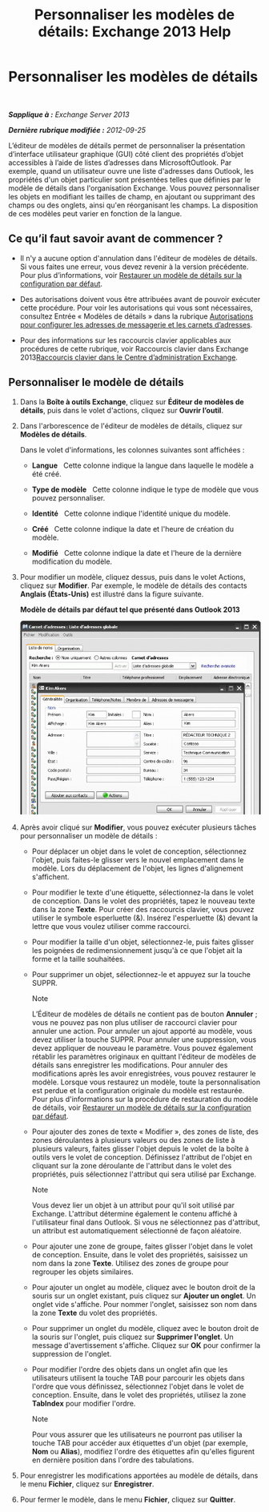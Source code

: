 ﻿---
title: 'Personnaliser les modèles de détails: Exchange 2013 Help'
TOCTitle: Personnaliser les modèles de détails
ms:assetid: b4beeedd-e46f-442e-844a-e8575f95dca0
ms:mtpsurl: https://technet.microsoft.com/fr-fr/library/ms.exch.toolbox.detailstemplate(v=EXCHG.150)
ms:contentKeyID: 50478904
ms.date: 04/24/2018
mtps_version: v=EXCHG.150
ms.translationtype: HT
---

# Personnaliser les modèles de détails

 

_**Sapplique à :** Exchange Server 2013_

_**Dernière rubrique modifiée :** 2012-09-25_

L’éditeur de modèles de détails permet de personnaliser la présentation d’interface utilisateur graphique (GUI) côté client des propriétés d’objet accessibles à l’aide de listes d’adresses dans MicrosoftOutlook. Par exemple, quand un utilisateur ouvre une liste d'adresses dans Outlook, les propriétés d'un objet particulier sont présentées telles que définies par le modèle de détails dans l'organisation Exchange. Vous pouvez personnaliser les objets en modifiant les tailles de champ, en ajoutant ou supprimant des champs ou des onglets, ainsi qu'en réorganisant les champs. La disposition de ces modèles peut varier en fonction de la langue.

## Ce qu’il faut savoir avant de commencer ?

  - Il n'y a aucune option d'annulation dans l'éditeur de modèles de détails. Si vous faites une erreur, vous devez revenir à la version précédente. Pour plus d’informations, voir [Restaurer un modèle de détails sur la configuration par défaut](restore-a-details-template-to-the-default-configuration-exchange-2013-help.md).

  - Des autorisations doivent vous être attribuées avant de pouvoir exécuter cette procédure. Pour voir les autorisations qui vous sont nécessaires, consultez Entrée « Modèles de détails » dans la rubrique [Autorisations pour configurer les adresses de messagerie et les carnets d’adresses](email-address-and-address-book-permissions-exchange-2013-help.md).

  - Pour des informations sur les raccourcis clavier applicables aux procédures de cette rubrique, voir Raccourcis clavier dans Exchange 2013[Raccourcis clavier dans le Centre d’administration Exchange](keyboard-shortcuts-in-the-exchange-admin-center-exchange-online-protection-help.md).

## Personnaliser le modèle de détails

1.  Dans la **Boîte à outils Exchange**, cliquez sur **Éditeur de modèles de détails**, puis dans le volet d'actions, cliquez sur **Ouvrir l’outil**.

2.  Dans l'arborescence de l'éditeur de modèles de détails, cliquez sur **Modèles de détails**.
    
    Dans le volet d'informations, les colonnes suivantes sont affichées :
    
      - **Langue**   Cette colonne indique la langue dans laquelle le modèle a été créé.
    
      - **Type de modèle**   Cette colonne indique le type de modèle que vous pouvez personnaliser.
    
      - **Identité**   Cette colonne indique l'identité unique du modèle.
    
      - **Créé**   Cette colonne indique la date et l'heure de création du modèle.
    
      - **Modifié**   Cette colonne indique la date et l'heure de la dernière modification du modèle.

3.  Pour modifier un modèle, cliquez dessus, puis dans le volet Actions, cliquez sur **Modifier**. Par exemple, le modèle de détails des contacts **Anglais (États-Unis)** est illustré dans la figure suivante.
    
    **Modèle de détails par défaut tel que présenté dans Outlook 2013**
    
    ![Modèle de détails par défaut dans Outlook 2007](images/JJ556601.a0af8aca-663d-4702-ab2f-9a342f481cdf(EXCHG.150).gif "Modèle de détails par défaut dans Outlook 2007")  

4.  Après avoir cliqué sur **Modifier**, vous pouvez exécuter plusieurs tâches pour personnaliser un modèle de détails :
    
      - Pour déplacer un objet dans le volet de conception, sélectionnez l'objet, puis faites-le glisser vers le nouvel emplacement dans le modèle. Lors du déplacement de l'objet, les lignes d'alignement s'affichent.
    
      - Pour modifier le texte d'une étiquette, sélectionnez-la dans le volet de conception. Dans le volet des propriétés, tapez le nouveau texte dans la zone **Texte**. Pour créer des raccourcis clavier, vous pouvez utiliser le symbole esperluette (&). Insérez l'esperluette (&) devant la lettre que vous voulez utiliser comme raccourci.
    
      - Pour modifier la taille d'un objet, sélectionnez-le, puis faites glisser les poignées de redimensionnement jusqu'à ce que l'objet ait la forme et la taille souhaitées.
    
      - Pour supprimer un objet, sélectionnez-le et appuyez sur la touche SUPPR.
        
        > [!NOTE]
        > L’Éditeur de modèles de détails ne contient pas de bouton <strong>Annuler</strong> ; vous ne pouvez pas non plus utiliser de raccourci clavier pour annuler une action. Pour annuler un ajout apporté au modèle, vous devez utiliser la touche SUPPR. Pour annuler une suppression, vous devez appliquer de nouveau le paramètre. Vous pouvez également rétablir les paramètres originaux en quittant l'éditeur de modèles de détails sans enregistrer les modifications. Pour annuler des modifications après les avoir enregistrées, vous pouvez restaurer le modèle. Lorsque vous restaurez un modèle, toute la personnalisation est perdue et la configuration originale du modèle est restaurée. Pour plus d'informations sur la procédure de restauration du modèle de détails, voir <a href="restore-a-details-template-to-the-default-configuration-exchange-2013-help.md">Restaurer un modèle de détails sur la configuration par défaut</a>.
    
      - Pour ajouter des zones de texte « Modifier », des zones de liste, des zones déroulantes à plusieurs valeurs ou des zones de liste à plusieurs valeurs, faites glisser l'objet depuis le volet de la boîte à outils vers le volet de conception. Définissez l'attribut de l'objet en cliquant sur la zone déroulante de l'attribut dans le volet des propriétés, puis sélectionnez l'attribut qui sera utilisé par Exchange.
        
        > [!NOTE]
        > Vous devez lier un objet à un attribut pour qu'il soit utilisé par Exchange. L'attribut détermine également le contenu affiché à l'utilisateur final dans Outlook. Si vous ne sélectionnez pas d'attribut, un attribut est automatiquement sélectionné de façon aléatoire.
    
      - Pour ajouter une zone de groupe, faites glisser l'objet dans le volet de conception. Ensuite, dans le volet des propriétés, saisissez un nom dans la zone **Texte**. Utilisez des zones de groupe pour regrouper les objets similaires.
    
      - Pour ajouter un onglet au modèle, cliquez avec le bouton droit de la souris sur un onglet existant, puis cliquez sur **Ajouter un onglet**. Un onglet vide s'affiche. Pour nommer l'onglet, saisissez son nom dans la zone **Texte** du volet des propriétés.
    
      - Pour supprimer un onglet du modèle, cliquez avec le bouton droit de la souris sur l'onglet, puis cliquez sur **Supprimer l'onglet**. Un message d'avertissement s'affiche. Cliquez sur **OK** pour confirmer la suppression de l'onglet.
    
      - Pour modifier l'ordre des objets dans un onglet afin que les utilisateurs utilisent la touche TAB pour parcourir les objets dans l'ordre que vous définissez, sélectionnez l'objet dans le volet de conception. Ensuite, dans le volet des propriétés, utilisez la zone **TabIndex** pour modifier l'ordre.
        
        > [!NOTE]
        > Pour vous assurer que les utilisateurs ne pourront pas utiliser la touche TAB pour accéder aux étiquettes d'un objet (par exemple, <strong>Nom</strong> ou <strong>Alias</strong>), modifiez l'ordre des étiquettes afin qu'elles figurent en dernière position dans l'ordre des tabulations.


5.  Pour enregistrer les modifications apportées au modèle de détails, dans le menu **Fichier**, cliquez sur **Enregistrer**.

6.  Pour fermer le modèle, dans le menu **Fichier**, cliquez sur **Quitter**.

